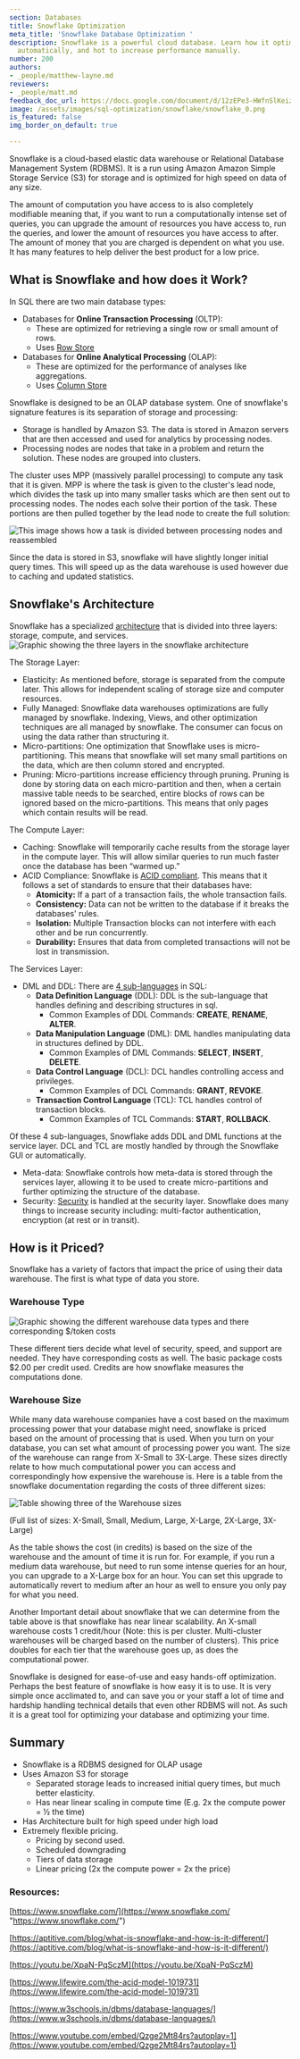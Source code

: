 ```yaml
---
section: Databases
title: Snowflake Optimization
meta_title: 'Snowflake Database Optimization '
description: Snowflake is a powerful cloud database. Learn how it optimizes your database
  automatically, and hot to increase performance manually.
number: 200
authors:
- _people/matthew-layne.md
reviewers:
- _people/matt.md
feedback_doc_url: https://docs.google.com/document/d/12zEPe3-HWfnSlKeizN5xqFcdXZrkfha4ge9e9vRjuK8/edit?usp=sharing
image: /assets/images/sql-optimization/snowflake/snowflake_0.png
is_featured: false
img_border_on_default: true

---
```

Snowflake is a cloud-based elastic data warehouse or Relational Database Management System (RDBMS). It is a run using Amazon Amazon Simple Storage Service (S3) for storage and is optimized for high speed on data of any size.

The amount of computation you have access to is also completely modifiable meaning that, if you want to run a computationally intense set of queries, you can upgrade the amount of resources you have access to, run the queries, and lower the amount of resources you have access to after. The amount of money that you are charged is dependent on what you use. It has many features to help deliver the best product for a low price.

## What is Snowflake and how does it Work?

In SQL there are two main database types:

* Databases for **Online Transaction Processing** (OLTP):
  * These are optimized for retrieving a single row or small amount of rows.
  * Uses [Row Store](https://dataschool.com/data-modeling-101/row-vs-column-oriented-databases/)
* Databases for **Online Analytical Processing** (OLAP):
  * These are optimized for the performance of analyses like aggregations.
  * Uses [Column Store](https://dataschool.com/data-modeling-101/row-vs-column-oriented-databases/)

Snowflake is designed to be an OLAP database system. One of snowflake's signature features is its separation of storage and processing:

* Storage is handled by Amazon S3. The data is stored in Amazon servers that are then accessed and used for analytics by processing nodes.
* Processing nodes are nodes that take in a problem and return the solution. These nodes are grouped into clusters.

The cluster uses MPP (massively parallel processing) to compute any task that it is given. MPP is where the task is given to the cluster's lead node, which divides the task up into many smaller tasks which are then sent out to processing nodes. The nodes each solve their portion of the task. These portions are then pulled together by the lead node to create the full solution:

![This image shows how a task is divided between processing nodes and reassembled](/assets/images/sql-optimization/snowflake/snowflake_0.png)

Since the data is stored in S3, snowflake will have slightly longer initial query times. This will speed up as the data warehouse is used however due to caching and updated statistics.

## Snowflake's Architecture

Snowflake has a specialized [architecture](https://www.snowflake.com/product/architecture/) that is divided into three layers: storage, compute, and services.![Graphic showing the three layers in the snowflake architecture](/assets/images/sql-optimization/snowflake/snowflake_1.png)

The Storage Layer:

* Elasticity: As mentioned before, storage is separated from the compute later. This allows for independent scaling of storage size and computer resources.
* Fully Managed: Snowflake data warehouses optimizations are fully managed by snowflake. Indexing, Views, and other optimization techniques are all managed by snowflake. The consumer can focus on using the data rather than structuring it.
* Micro-partitions: One optimization that Snowflake uses is micro-partitioning. This means that snowflake will set many small partitions on the data, which are then column stored and encrypted.
* Pruning: Micro-partitions increase efficiency through pruning. Pruning is done by storing data on each micro-partition and then, when a certain massive table needs to be searched, entire blocks of rows can be ignored based on the micro-partitions. This means that only pages which contain results will be read.

The Compute Layer:

* Caching: Snowflake will temporarily cache results from the storage layer in the compute layer. This will allow similar queries to run much faster once the database has been “warmed up.”
* ACID Compliance: Snowflake is [ACID compliant](https://www.lifewire.com/the-acid-model-1019731). This means that it follows a set of standards to ensure that their databases have:
  * **Atomicity:** If a part of a transaction fails, the whole transaction fails.
  * **Consistency:** Data can not be written to the database if it breaks the databases' rules.
  * **Isolation:** Multiple Transaction blocks can not interfere with each other and be run concurrently.
  * **Durability:** Ensures that data from completed transactions will not be lost in transmission.

The Services Layer:

* DML and DDL: There are [4 sub-languages](https://www.w3schools.in/dbms/database-languages/) in SQL:
  * **Data Definition Language** (DDL): DDL is the sub-language that handles defining and describing structures in sql.
    * Common Examples of DDL Commands: **CREATE**, **RENAME**, **ALTER**.
  * **Data Manipulation Language** (DML): DML handles manipulating data in structures defined by DDL.
    * Common Examples of DML Commands: **SELECT**, **INSERT**, **DELETE**.
  * **Data Control Language** (DCL): DCL handles controlling access and privileges.
    * Common Examples of DCL Commands: **GRANT**, **REVOKE**.
  * **Transaction Control Language** (TCL): TCL handles control of transaction blocks.
    * Common Examples of TCL Commands: **START**, **ROLLBACK**.

Of these 4 sub-languages, Snowflake adds DDL and DML functions at the service layer. DCL and TCL are mostly handled by through the Snowflake GUI or automatically.

* Meta-data: Snowflake controls how meta-data is stored through the services layer, allowing it to be used to create micro-partitions and further optimizing the structure of the database.
* Security: [Security](https://www.youtube.com/embed/Qzge2Mt84rs?autoplay=1) is handled at the security layer. Snowflake does many things to increase security including: multi-factor authentication, encryption (at rest or in transit).

## How is it Priced?

Snowflake has a variety of factors that impact the price of using their data warehouse. The first is what type of data you store.

### Warehouse Type

![Graphic showing the different warehouse data types and there corresponding $/token costs](/assets/images/sql-optimization/snowflake/snowflake_2.png)

These different tiers decide what level of security, speed, and support are needed. They have corresponding costs as well. The basic package costs $2.00 per credit used. Credits are how snowflake measures the computations done.

### Warehouse Size

While many data warehouse companies have a cost based on the maximum processing power that your database might need, snowflake is priced based on the amount of processing that is used. When you turn on your database, you can set what amount of processing power you want. The size of the warehouse can range from X-Small to 3X-Large. These sizes directly relate to how much computational power you can access and correspondingly how expensive the warehouse is. Here is a table from the snowflake documentation regarding the costs of three different sizes:

![Table showing three of the Warehouse sizes](/assets/images/sql-optimization/snowflake/snowflake_3.png)

(Full list of sizes: X-Small, Small, Medium, Large, X-Large, 2X-Large, 3X-Large)

As the table shows the cost (in credits) is based on the size of the warehouse and the amount of time it is run for. For example, if you run a medium data warehouse, but need to run some intense queries for an hour, you can upgrade to a X-Large box for an hour. You can set this upgrade to automatically revert to medium after an hour as well to ensure you only pay for what you need.

Another Important detail about snowflake that we can determine from the table above is that snowflake has near linear scalability. An X-small warehouse costs 1 credit/hour (Note: this is per cluster. Multi-cluster warehouses will be charged based on the number of clusters). This price doubles for each tier that the warehouse goes up, as does the computational power.

Snowflake is designed for ease-of-use and easy hands-off optimization. Perhaps the best feature of snowflake is how easy it is to use. It is very simple once acclimated to, and can save you or your staff a lot of time and hardship handling technical details that even other RDBMS will not. As such it is a great tool for optimizing your database and optimizing your time.

## Summary

* Snowflake is a RDBMS designed for OLAP usage
* Uses Amazon S3 for storage
  * Separated storage leads to increased initial query times, but much better elasticity.
  * Has near linear scaling in compute time (E.g. 2x the compute power = ½ the time)
* Has Architecture built for high speed under high load
* Extremely flexible pricing.
  * Pricing by second used.
  * Scheduled downgrading
  * Tiers of data storage
  * Linear pricing (2x the compute power = 2x the price)

### Resources:

[https://www.snowflake.com/](https://www.snowflake.com/ "https://www.snowflake.com/")

[https://aptitive.com/blog/what-is-snowflake-and-how-is-it-different/](https://aptitive.com/blog/what-is-snowflake-and-how-is-it-different/)

[https://youtu.be/XpaN-PqSczM](https://youtu.be/XpaN-PqSczM)

[https://www.lifewire.com/the-acid-model-1019731](https://www.lifewire.com/the-acid-model-1019731)

[https://www.w3schools.in/dbms/database-languages/](https://www.w3schools.in/dbms/database-languages/)

[https://www.youtube.com/embed/Qzge2Mt84rs?autoplay=1](https://www.youtube.com/embed/Qzge2Mt84rs?autoplay=1)
